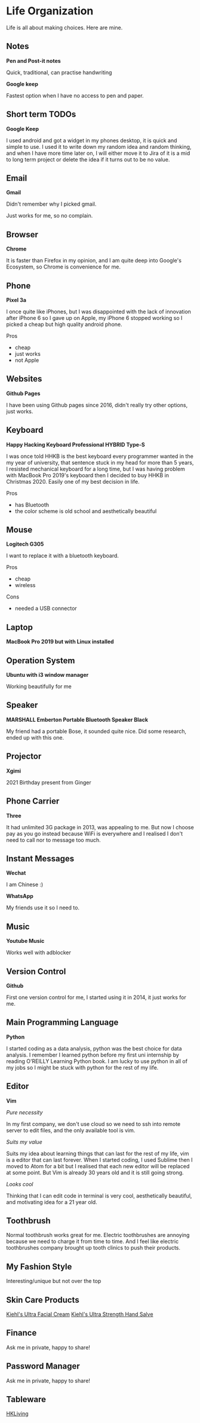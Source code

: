 # Life Organization

Life is all about making choices. Here are mine.

## Notes

**Pen and Post-it notes**

Quick, traditional, can practise handwriting

**Google keep**

Fastest option when I have no access to pen and paper.

## Short term TODOs

**Google Keep**

I used android and got a widget in my phones desktop, it is quick and simple to use. I used it to write down my random idea and random thinking, and when I have more time later on, I will either move it to Jira of it is a mid to long term project or delete the idea if it turns out to be no value.


## Email

**Gmail**

Didn't remember why I picked gmail.

Just works for me, so no complain.

## Browser

**Chrome**

It is faster than Firefox in my opinion, and I am quite deep into Google's Ecosystem, so Chrome is convenience for me.

## Phone

**Pixel 3a**

I once quite like iPhones, but I was disappointed with the lack of innovation after iPhone 6 so I gave up on Apple, my iPhone 6 stopped working so I picked a cheap but high quality android phone.

Pros

- cheap
- just works
- not Apple

## Websites

**Github Pages**

I have been using Github pages since 2016, didn't really try other options, just works.


## Keyboard

**Happy Hacking Keyboard Professional HYBRID Type-S**

I was once told HHKB is the best keyboard every programmer wanted in the my year of university, that sentence stuck in my head for more than 5 years, I resisted mechanical keyboard for a long time, but I was having problem with MacBook Pro 2019's keyboard then I decided to buy HHKB in Christmas 2020. Easily one of my best decision in life.

Pros

- has Bluetooth
- the color scheme is old school and aesthetically beautiful

## Mouse

**Logitech G305**

I want to replace it with a bluetooth keyboard.

Pros

- cheap
- wireless

Cons

- needed a USB connector

## Laptop

**MacBook Pro 2019 but with Linux installed**

## Operation System

**Ubuntu with i3 window manager**

Working beautifully for me

## Speaker

**MARSHALL Emberton Portable Bluetooth Speaker Black**

My friend had a portable Bose, it sounded quite nice. Did some research, ended up with this one.

## Projector

**Xgimi**

2021 Birthday present from Ginger

## Phone Carrier

**Three**

It had unlimited 3G package in 2013, was appealing to me.
But now I choose pay as you go instead because WiFi is everywhere and I realised I don't need to call nor to message too much.

## Instant Messages

**Wechat**

I am Chinese :)

**WhatsApp**

My friends use it so I need to.

## Music

**Youtube Music**

Works well with adblocker

## Version Control

**Github**

First one version control for me, I started using it in 2014, it just works for me.

## Main Programming Language

**Python**

I started coding as a data analysis, python was the best choice for data analysis.
I remember I learned python before my first uni internship by reading O'REILLY Learning Python book. I am lucky to use python in all of my jobs so I might be stuck with python for the rest of my life.

## Editor

**Vim**

*Pure necessity*

In my first company, we don't use cloud so we need to ssh into remote server to edit files, and the only available tool is vim.

*Suits my value*

Suits my idea about learning things that can last for the rest of my life, vim is a editor that can last forever.
When I started coding, I used Sublime then I moved to Atom for a bit but I realised that each new editor will be replaced at some point.
But Vim is already 30 years old and it is still going strong.

*Looks cool*

Thinking that I can edit code in terminal is very cool, aesthetically beautiful, and motivating idea for a 21 year old.


## Toothbrush

Normal toothbrush works great for me. Electric toothbrushes are annoying because we need to charge it from time to time.
And I feel like electric toothbrushes company brought up tooth clinics to push their products.


## My Fashion Style

Interesting/unique but not over the top

## Skin Care Products

[Kiehl's Ultra Facial Cream](https://www.lookfantastic.com/kiehl-s-ultra-facial-cream-various-sizes/12916102.html?variation=10356105)
[Kiehl's Ultra Strength Hand Salve](https://www.lookfantastic.com/kiehl-s-ultimate-strength-hand-salve-various-sizes/12916119.html?variation=10356125)

## Finance

Ask me in private, happy to share!

## Password Manager

Ask me in private, happy to share!

## Tableware

[HKLiving](https://hkliving.nl/hkliving/about/)

